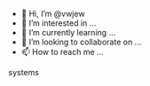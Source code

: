 - 👋 Hi, I’m @vwjew
- 👀 I’m interested in ...
- 🌱 I’m currently learning ...
- 💞️ I’m looking to collaborate on ...
- 📫 How to reach me ...

<!---
vwjew/vwjew is a ✨ special ✨ repository because its `README.md` (this file) appears on your GitHub profile.
You can click the Preview link to take a look at your changes.
--->


systems
